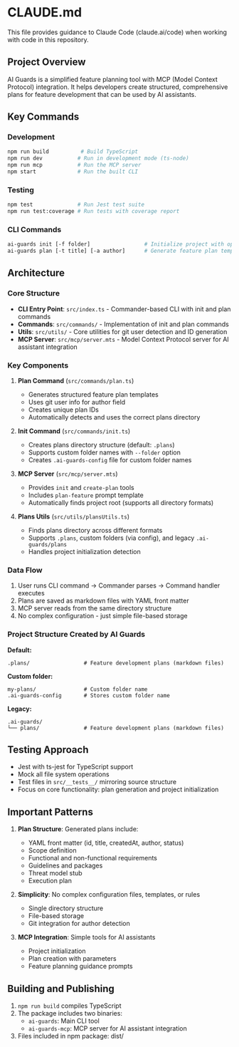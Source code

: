 # CLAUDE.md

This file provides guidance to Claude Code (claude.ai/code) when working with code in this repository.

## Project Overview

AI Guards is a simplified feature planning tool with MCP (Model Context Protocol) integration. It helps developers create structured, comprehensive plans for feature development that can be used by AI assistants.

## Key Commands

### Development
```bash
npm run build          # Build TypeScript
npm run dev           # Run in development mode (ts-node)
npm run mcp           # Run the MCP server
npm start             # Run the built CLI
```

### Testing
```bash
npm test              # Run Jest test suite
npm run test:coverage # Run tests with coverage report
```

### CLI Commands
```bash
ai-guards init [-f folder]                 # Initialize project with optional custom folder
ai-guards plan [-t title] [-a author]      # Generate feature plan template
```

## Architecture

### Core Structure
- **CLI Entry Point**: `src/index.ts` - Commander-based CLI with init and plan commands
- **Commands**: `src/commands/` - Implementation of init and plan commands
- **Utils**: `src/utils/` - Core utilities for git user detection and ID generation
- **MCP Server**: `src/mcp/server.mts` - Model Context Protocol server for AI assistant integration

### Key Components

1. **Plan Command** (`src/commands/plan.ts`)
   - Generates structured feature plan templates
   - Uses git user info for author field
   - Creates unique plan IDs
   - Automatically detects and uses the correct plans directory

2. **Init Command** (`src/commands/init.ts`)
   - Creates plans directory structure (default: `.plans`)
   - Supports custom folder names with `--folder` option
   - Creates `.ai-guards-config` file for custom folder names

3. **MCP Server** (`src/mcp/server.mts`)
   - Provides `init` and `create-plan` tools
   - Includes `plan-feature` prompt template
   - Automatically finds project root (supports all directory formats)

4. **Plans Utils** (`src/utils/plansUtils.ts`)
   - Finds plans directory across different formats
   - Supports `.plans`, custom folders (via config), and legacy `.ai-guards/plans`
   - Handles project initialization detection

### Data Flow
1. User runs CLI command → Commander parses → Command handler executes
2. Plans are saved as markdown files with YAML front matter
3. MCP server reads from the same directory structure
4. No complex configuration - just simple file-based storage

### Project Structure Created by AI Guards

**Default:**
```
.plans/                 # Feature development plans (markdown files)
```

**Custom folder:**
```
my-plans/               # Custom folder name
.ai-guards-config       # Stores custom folder name
```

**Legacy:**
```
.ai-guards/
└── plans/              # Feature development plans (markdown files)
```

## Testing Approach

- Jest with ts-jest for TypeScript support
- Mock all file system operations
- Test files in `src/__tests__/` mirroring source structure
- Focus on core functionality: plan generation and project initialization

## Important Patterns

1. **Plan Structure**: Generated plans include:
   - YAML front matter (id, title, createdAt, author, status)
   - Scope definition
   - Functional and non-functional requirements
   - Guidelines and packages
   - Threat model stub
   - Execution plan

2. **Simplicity**: No complex configuration files, templates, or rules
   - Single directory structure
   - File-based storage
   - Git integration for author detection

3. **MCP Integration**: Simple tools for AI assistants
   - Project initialization
   - Plan creation with parameters
   - Feature planning guidance prompts

## Building and Publishing

1. `npm run build` compiles TypeScript
2. The package includes two binaries:
   - `ai-guards`: Main CLI tool
   - `ai-guards-mcp`: MCP server for AI assistant integration
3. Files included in npm package: dist/